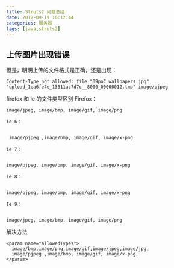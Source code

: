 ```yaml
---
title: Struts2 问题总结
date: 2017-09-19 16:12:44
categories: 服务器
tags: [java,struts2]
---
```

## 上传图片出现错误
但是，明明上传的文件格式是正确，还是出现：

    Content-Type not allowed: file "09poC_wallpapers.jpg" "upload_1ea6fe4e_13611ac7d7c__8000_00000012.tmp" image/pjpeg 


firefox 和 ie 的文件类型区别
    Firefox：
    	
    
    image/jpeg, image/bmp, image/gif, image/png
    
    ie 6：
    	
    
     image/pjpeg ,image/bmp, image/gif, image/x-png
    
    ie 7：
    	
    
    image/pjpeg, image/bmp, image/gif, image/x-png
    
    ie 8：
    	
    
    image/pjpeg, image/bmp, image/gif, image/x-png
    
    Ie 9： 
    	
    
    image/jpeg, image/bmp, image/gif, image/png 
解决方法

    <param name="allowedTypes">
      image/bmp,image/png,image/gif,image/jpeg,image/jpg,
      image/pjpeg ,image/bmp, image/gif, image/x-png,
    </param>